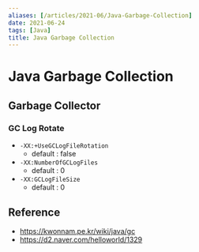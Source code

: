 ```yaml
---
aliases: [/articles/2021-06/Java-Garbage-Collection]
date: 2021-06-24
tags: [Java]
title: Java Garbage Collection
---
```

# Java Garbage Collection
## Garbage Collector

### GC Log Rotate
- `-XX:+UseGCLogFileRotation`
    - default : false
- `-XX:NumberOfGCLogFiles`
    - default : 0
- `-XX:GCLogFileSize`
    - default : 0



## Reference
- <https://kwonnam.pe.kr/wiki/java/gc>
- <https://d2.naver.com/helloworld/1329>
